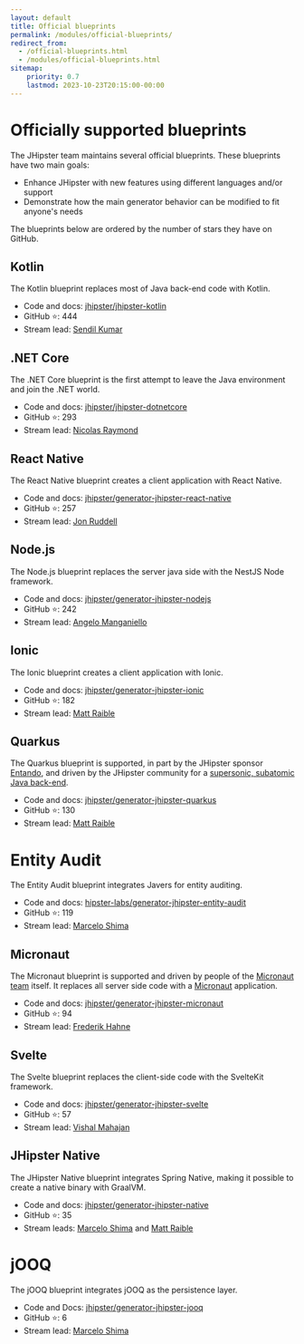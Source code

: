 ```yaml
---
layout: default
title: Official blueprints
permalink: /modules/official-blueprints/
redirect_from:
  - /official-blueprints.html
  - /modules/official-blueprints.html
sitemap:
    priority: 0.7
    lastmod: 2023-10-23T20:15:00-00:00
---
```


# <i class="fa fa-star"></i> Officially supported blueprints

The JHipster team maintains several official blueprints. These blueprints have two main goals:

* Enhance JHipster with new features using different languages and/or support
* Demonstrate how the main generator behavior can be modified to fit anyone's needs

The blueprints below are ordered by the number of stars they have on GitHub. 

## Kotlin

The Kotlin blueprint replaces most of Java back-end code with Kotlin. 

- Code and docs: [jhipster/jhipster-kotlin](https://github.com/jhipster/jhipster-kotlin)
- GitHub ⭐️: 444
- Stream lead: [Sendil Kumar](https://github.com/sendilkumarn)

## .NET Core

The .NET Core blueprint is the first attempt to leave the Java environment and join the .NET world. 

- Code and docs: [jhipster/jhipster-dotnetcore](https://github.com/jhipster/jhipster-dotnetcore)
- GitHub ⭐️: 293
- Stream lead: [Nicolas Raymond](https://github.com/nicolas63)

## React Native

The React Native blueprint creates a client application with React Native. 

- Code and docs: [jhipster/generator-jhipster-react-native](https://github.com/jhipster/generator-jhipster-react-native)
- GitHub ⭐️: 257
- Stream lead: [Jon Ruddell](https://github.com/ruddell)

## Node.js

The Node.js blueprint replaces the server java side with the NestJS Node framework. 

- Code and docs: [jhipster/generator-jhipster-nodejs](https://github.com/jhipster/generator-jhipster-nodejs)
- GitHub ⭐️: 242
- Stream lead: [Angelo Manganiello](https://github.com/amanganiello90)

## Ionic

The Ionic blueprint creates a client application with Ionic. 

- Code and docs: [jhipster/generator-jhipster-ionic](https://github.com/jhipster/generator-jhipster-ionic)
- GitHub ⭐️: 182
- Stream lead: [Matt Raible](https://github.com/mraible)

## Quarkus

The Quarkus blueprint is supported, in part by the JHipster sponsor [Entando](https://www.entando.com/), and driven by the JHipster community for a [supersonic, subatomic Java back-end](https://quarkus.io/).

- Code and docs: [jhipster/generator-jhipster-quarkus](https://github.com/jhipster/generator-jhipster-quarkus)
- GitHub ⭐️: 130
- Stream lead: [Matt Raible](https://github.com/mraible)

# Entity Audit

The Entity Audit blueprint integrates Javers for entity auditing. 

- Code and docs: [hipster-labs/generator-jhipster-entity-audit](https://github.com/hipster-labs/generator-jhipster-entity-audit)
- GitHub ⭐️: 119
- Stream lead: [Marcelo Shima](https://github.com/mshima)

## Micronaut

The Micronaut blueprint is supported and driven by people of the [Micronaut team](https://github.com/jhipster/generator-jhipster-micronaut/graphs/contributors) itself.
It replaces all server side code with a [Micronaut](https://micronaut.io/) application.

- Code and docs: [jhipster/generator-jhipster-micronaut](https://github.com/jhipster/generator-jhipster-micronaut)
- GitHub ⭐️: 94
- Stream lead: [Frederik Hahne](https://github.com/atomfrede)

## Svelte

The Svelte blueprint replaces the client-side code with the SvelteKit framework. 

- Code and docs: [jhipster/generator-jhipster-svelte](https://github.com/jhipster/generator-jhipster-svelte)
- GitHub ⭐️: 57
- Stream lead: [Vishal Mahajan](https://github.com/vishal423)

## JHipster Native

The JHipster Native blueprint integrates Spring Native, making it possible to create a native binary with GraalVM. 

- Code and docs: [jhipster/generator-jhipster-native](https://github.com/jhipster/generator-jhipster-native)
- GitHub ⭐️: 35
- Stream leads: [Marcelo Shima](https://github.com/mshima) and [Matt Raible](https://github.com/mraible)

# jOOQ

The jOOQ blueprint integrates jOOQ as the persistence layer. 

- Code and Docs: [jhipster/generator-jhipster-jooq](https://github.com/jhipster/generator-jhipster-jooq)
- GitHub ⭐️: 6
- Stream lead: [Marcelo Shima](https://github.com/mshima)
